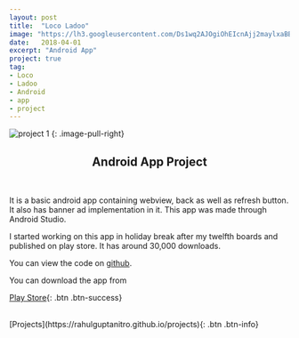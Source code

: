 ```yaml
---
layout: post
title:  "Loco Ladoo"
image: "https://lh3.googleusercontent.com/Ds1wq2AJOgiOhEIcnAjj2maylxaBB0hRlx7PHOa512ZYFpmKTxESkIBTQ2r4exyG5Q=s180-rw"
date:   2018-04-01
excerpt: "Android App"
project: true
tag:
- Loco
- Ladoo
- Android
- app
- project
---
```


![project 1](https://github.com/RahulGuptaNitro/rahulguptanitro.github.io/blob/master/locoladoo.png?raw=true)
{: .image-pull-right}

<center><h2>Android App Project</h2></center>

<br/>

It is a basic android app containing webview, back as well as refresh button. It also has banner ad implementation in it. This app was made through Android Studio.

I started working on this app in holiday break after my twelfth boards and published on play store. It has around 30,000 downloads.

You can view the code on [github](https://github.com/RahulGuptaNitro/LOCO-Ladoo).

You can download the app from 

[Play Store](https://play.google.com/store/apps/details?id=com.antitech.locoladoo){: .btn .btn-success}

<br/>
[Projects](https://rahulguptanitro.github.io/projects){: .btn .btn-info}
